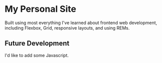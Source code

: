 # My Personal Site

Built using most everything I've learned about frontend web development, including Flexbox, Grid, responsive layouts, and using REMs.

## Future Development

I'd like to add some Javascript.
